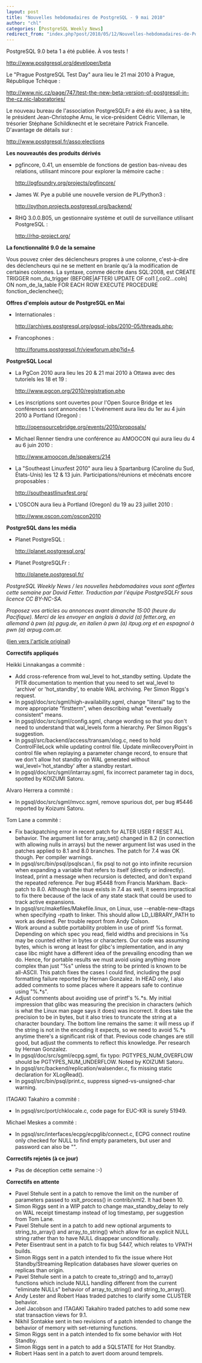 ```yaml
---
layout: post
title: "Nouvelles hebdomadaires de PostgreSQL - 9 mai 2010"
author: "chl"
categories: [PostgreSQL Weekly News]
redirect_from: "index.php?post/2010/05/12/Nouvelles-hebdomadaires-de-PostgreSQL-9-mai-2010"
---
```



<p>PostgreSQL 9.0 beta 1 a &eacute;t&eacute; publi&eacute;e. &Agrave; vos tests&nbsp;! 

<a target="_blank" href="http://www.postgresql.org/developer/beta">http://www.postgresql.org/developer/beta</a></p>

<p>Le "Prague PostgreSQL Test Day" aura lieu le 21 mai 2010 &agrave; Prague, R&eacute;publique Tch&egrave;que&nbsp;: 

<a target="_blank" href="http://www.nic.cz/page/747/test-the-new-beta-version-of-postgresql-in-the-cz.nic-laboratories/">http://www.nic.cz/page/747/test-the-new-beta-version-of-postgresql-in-the-cz.nic-laboratories/</a></p>

<p>Le nouveau bureau de l'association PostgreSQLFr a &eacute;t&eacute; &eacute;lu avec, &agrave; sa t&ecirc;te, le pr&eacute;sident Jean-Christophe Arnu, le vice-pr&eacute;sident C&eacute;dric Villeman, le tr&eacute;sorier St&eacute;phane Schildknecht et le secr&eacute;taire Patrick Francelle. D'avantage de d&eacute;tails sur&nbsp;: 

<a target="_blank" href="http://www.postgresql.fr/asso:elections">http://www.postgresql.fr/asso:elections</a></p>

<p><strong>Les nouveaut&eacute;s des produits d&eacute;riv&eacute;s</strong></p>

<ul>

<li>pgfincore, 0.41, un ensemble de fonctions de gestion bas-niveau des relations, utilisant mincore pour explorer la m&eacute;moire cache&nbsp;: 

<a target="_blank" href="http://pgfoundry.org/projects/pgfincore/">http://pgfoundry.org/projects/pgfincore/</a></li>

<li>James W. Pye a publi&eacute; une nouvelle version de PL/Python3&nbsp;: 

<a target="_blank" href="http://python.projects.postgresql.org/backend/">http://python.projects.postgresql.org/backend/</a></li>

<li>RHQ 3.0.0.B05, un gestionnaire syst&egrave;me et outil de surveillance utilisant PostgreSQL&nbsp;: 

<a target="_blank" href="http://rhq-project.org/">http://rhq-project.org/</a></li>

</ul>

<p><strong>La fonctionnalit&eacute; 9.0 de la semaine</strong></p>

<p>Vous pouvez cr&eacute;er des d&eacute;clencheurs propres &agrave; une colonne, c'est-&agrave;-dire des d&eacute;clencheurs qui ne se mettent en branle qu'&agrave; la modification de certaines colonnes. La syntaxe, comme d&eacute;crite dans SQL:2008, est CREATE TRIGGER nom_du_trigger (BEFORE|AFTER) UPDATE OF col1 [,col2...coln] ON nom_de_la_table FOR EACH ROW EXECUTE PROCEDURE fonction_declenchee();</p>

<p><strong>Offres d'emplois autour de PostgreSQL en Mai</strong></p>

<ul>

<li>Internationales&nbsp;: 

<a target="_blank" href="http://archives.postgresql.org/pgsql-jobs/2010-05/threads.php">http://archives.postgresql.org/pgsql-jobs/2010-05/threads.php</a>;</li>

<li>Francophones&nbsp;: 

<a target="_blank" href="http://forums.postgresql.fr/viewforum.php?id=4">http://forums.postgresql.fr/viewforum.php?id=4</a>.</li>

</ul>

<p><strong>PostgreSQL Local</strong></p>

<ul>

<li>La PgCon 2010 aura lieu les 20 &amp; 21 mai 2010 &agrave; Ottawa avec des tutoriels les 18 et 19&nbsp;: 

<a target="_blank" href="http://www.pgcon.org/2010/registration.php">http://www.pgcon.org/2010/registration.php</a></li>

<li>Les inscriptions sont ouvertes pour l'Open Source Bridge et les conf&eacute;rences sont annonc&eacute;es&nbsp;! L'&eacute;v&eacute;nement aura lieu du 1er au 4 juin 2010 &agrave; Portland (Oregon)&nbsp;: 

<a target="_blank" href="http://opensourcebridge.org/events/2010/proposals/">http://opensourcebridge.org/events/2010/proposals/</a></li>

<li>Michael Renner tiendra une conf&eacute;rence au AMOOCON qui aura lieu du 4 au 6 juin 2010&nbsp;: 

<a target="_blank" href="http://www.amoocon.de/speakers/214">http://www.amoocon.de/speakers/214</a></li>

<li>La "Southeast Linuxfest 2010" aura lieu &agrave; Spartanburg (Caroline du Sud, &Eacute;tats-Unis) les 12 &amp; 13 juin. Participations/r&eacute;unions et m&eacute;c&eacute;nats encore proposables&nbsp;: 

<a target="_blank" href="http://southeastlinuxfest.org/">http://southeastlinuxfest.org/</a></li>

<li>L'OSCON aura lieu &agrave; Portland (Oregon) du 19 au 23 juillet 2010&nbsp;: 

<a target="_blank" href="http://www.oscon.com/oscon2010">http://www.oscon.com/oscon2010</a></li>

</ul>

<p><strong>PostgreSQL dans les m&eacute;dia</strong></p>

<ul>

<li>Planet PostgreSQL&nbsp;: 

<a target="_blank" href="http://planet.postgresql.org/">http://planet.postgresql.org/</a></li>

<li>Planet PostgreSQLFr&nbsp;: 

<a target="_blank" href="http://planete.postgresql.fr/">http://planete.postgresql.fr/</a></li>

</ul>

<p><i>PostgreSQL Weekly News / les nouvelles hebdomadaires vous sont offertes cette semaine par David Fetter. Traduction par l'&eacute;quipe PostgreSQLFr sous licence CC BY-NC-SA.</i></p>

<p><i>Proposez vos articles ou annonces avant dimanche 15:00 (heure du Pacifique). Merci de les envoyer en anglais &agrave; david (a) fetter.org, en allemand &agrave; pwn (a) pgug.de, en italien &agrave; pwn (a) itpug.org et en espagnol &agrave; pwn (a) arpug.com.ar.</i></p>

<p>(<a target="_blank" href="http://www.postgresql.org/community/weeklynews/pwn20100509">lien vers l'article original</a>)</p>

<!--more-->


<p><strong>Correctifs appliqu&eacute;s</strong></p>

<p>Heikki Linnakangas a commit&eacute;&nbsp;:</p>

<ul>

<li>Add cross-reference from wal_level to hot_standby setting. Update the PITR documentation to mention that you need to set wal_level to 'archive' or 'hot_standby', to enable WAL archiving. Per Simon Riggs's request.</li>

<li>In pgsql/doc/src/sgml/high-availability.sgml, change "literal" tag to the more appropriate "firstterm", when describing what "eventually consistent" means.</li>

<li>In pgsql/doc/src/sgml/config.sgml, change wording so that you don't need to understand that wal_levels form a hierarchy. Per Simon Riggs's suggestion.</li>

<li>In pgsql/src/backend/access/transam/xlog.c, need to hold ControlFileLock while updating control file. Update minRecoveryPoint in control file when replaying a parameter change record, to ensure that we don't allow hot standby on WAL generated without wal_level='hot_standby' after a standby restart.</li>

<li>In pgsql/doc/src/sgml/intarray.sgml, fix incorrect parameter tag in docs, spotted by KOIZUMI Satoru.</li>

</ul>

<p>Alvaro Herrera a commit&eacute;&nbsp;:</p>

<ul>

<li>In pgsql/doc/src/sgml/mvcc.sgml, remove spurious dot, per bug #5446 reported by Koizumi Satoru.</li>

</ul>

<p>Tom Lane a commit&eacute;&nbsp;:</p>

<ul>

<li>Fix backpatching error in recent patch for ALTER USER f RESET ALL behavior. The argument list for array_set() changed in 8.2 (in connection with allowing nulls in arrays) but the newer argument list was used in the patches applied to 8.1 and 8.0 branches. The patch for 7.4 was OK though. Per compiler warnings.</li>

<li>In pgsql/src/bin/psql/psqlscan.l, fix psql to not go into infinite recursion when expanding a variable that refers to itself (directly or indirectly). Instead, print a message when recursion is detected, and don't expand the repeated reference. Per bug #5448 from Francis Markham. Back-patch to 8.0. Although the issue exists in 7.4 as well, it seems impractical to fix there because of the lack of any state stack that could be used to track active expansions.</li>

<li>In pgsql/src/makefiles/Makefile.linux, on Linux, use --enable-new-dtags when specifying -rpath to linker. This should allow LD_LIBRARY_PATH to work as desired. Per trouble report from Andy Colson.</li>

<li>Work around a subtle portability problem in use of printf %s format. Depending on which spec you read, field widths and precisions in %s may be counted either in bytes or characters. Our code was assuming bytes, which is wrong at least for glibc's implementation, and in any case libc might have a different idea of the prevailing encoding than we do. Hence, for portable results we must avoid using anything more complex than just "%s" unless the string to be printed is known to be all-ASCII. This patch fixes the cases I could find, including the psql formatting failure reported by Hernan Gonzalez. In HEAD only, I also added comments to some places where it appears safe to continue using "%.*s".</li>

<li>Adjust comments about avoiding use of printf's %.*s. My initial impression that glibc was measuring the precision in characters (which is what the Linux man page says it does) was incorrect. It does take the precision to be in bytes, but it also tries to truncate the string at a character boundary. The bottom line remains the same: it will mess up if the string is not in the encoding it expects, so we need to avoid %.*s anytime there's a significant risk of that. Previous code changes are still good, but adjust the comments to reflect this knowledge. Per research by Hernan Gonzalez.</li>

<li>In pgsql/doc/src/sgml/ecpg.sgml, fix typo: PGTYPES_NUM_OVERFLOW should be PGTYPES_NUM_UNDERFLOW. Noted by KOIZUMI Satoru.</li>

<li>In pgsql/src/backend/replication/walsender.c, fix missing static declaration for XLogRead().</li>

<li>In pgsql/src/bin/psql/print.c, suppress signed-vs-unsigned-char warning.</li>

</ul>

<p>ITAGAKI Takahiro a commit&eacute;&nbsp;:</p>

<ul>

<li>In pgsql/src/port/chklocale.c, code page for EUC-KR is surely 51949.</li>

</ul>

<p>Michael Meskes a commit&eacute;&nbsp;:</p>

<ul>

<li>In pgsql/src/interfaces/ecpg/ecpglib/connect.c, ECPG connect routine only checked for NULL to find empty parameters, but user and password can also be "".</li>

</ul>

<p><strong>Correctifs rejet&eacute;s (&agrave; ce jour)</strong></p>

<ul>

<li>Pas de d&eacute;ception cette semaine&nbsp;:-)</li>

</ul>

<p><strong>Correctifs en attente</strong></p>

<ul>

<li>Pavel Stehule sent in a patch to remove the limit on the number of parameters passed to xslt_process() in contrib/xml2. It had been 10.</li>

<li>Simon Riggs sent in a WIP patch to change max_standby_delay to rely on WAL receipt timestamp instead of log timestamp, per suggestion from Tom Lane.</li>

<li>Pavel Stehule sent in a patch to add new optional arguments to string_to_array() and array_to_string() which allow for an explicit NULL string rather than to have NULL disappear unconditionally.</li>

<li>Peter Eisentraut sent in a patch to fix bug 5447, which relates to VPATH builds.</li>

<li>Simon Riggs sent in a patch intended to fix the issue where Hot Standby/Streaming Replication databases have slower queries on replicas than origin.</li>

<li>Pavel Stehule sent in a patch to create to_string() and to_array() functions which include NULL handling different from the current "eliminate NULLs" behavior of array_to_string() and string_to_array().</li>

<li>Andy Lester and Robert Haas traded patches to clarify some CLUSTER behavior.</li>

<li>Joel Jacobson and ITAGAKI Takahiro traded patches to add some new stat transaction views for 9.1.</li>

<li>Nikhil Sontakke sent in two revisions of a patch intended to change the behavior of memory with set-returning functions.</li>

<li>Simon Riggs sent in a patch intended to fix some behavior with Hot Standby.</li>

<li>Simon Riggs sent in a patch to add a SQLSTATE for Hot Standby.</li>

<li>Robert Haas sent in a patch to avert doom around temprels.</li>

</ul>